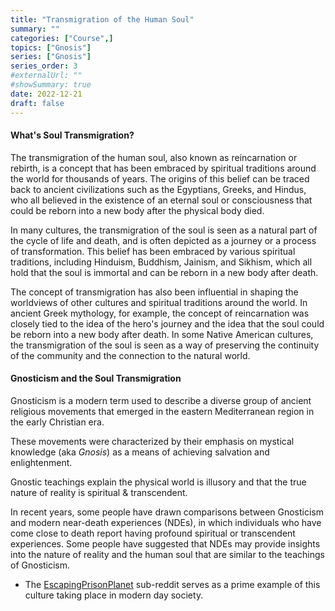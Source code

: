 ```yaml
---
title: "Transmigration of the Human Soul"
summary: ""
categories: ["Course",]
topics: ["Gnosis"]
series: ["Gnosis"]
series_order: 3
#externalUrl: ""
#showSummary: true
date: 2022-12-21
draft: false
---
```


#### What's Soul Transmigration? 
The transmigration of the human soul, also known as reincarnation or rebirth, is a concept that has been embraced by spiritual traditions around the world for thousands of years. The origins of this belief can be traced back to ancient civilizations such as the Egyptians, Greeks, and Hindus, who all believed in the existence of an eternal soul or consciousness that could be reborn into a new body after the physical body died.

In many cultures, the transmigration of the soul is seen as a natural part of the cycle of life and death, and is often depicted as a journey or a process of transformation. This belief has been embraced by various spiritual traditions, including Hinduism, Buddhism, Jainism, and Sikhism, which all hold that the soul is immortal and can be reborn in a new body after death.

The concept of transmigration has also been influential in shaping the worldviews of other cultures and spiritual traditions around the world. In ancient Greek mythology, for example, the concept of reincarnation was closely tied to the idea of the hero's journey and the idea that the soul could be reborn into a new body after death. In some Native American cultures, the transmigration of the soul is seen as a way of preserving the continuity of the community and the connection to the natural world.

#### Gnosticism and the Soul Transmigration 
Gnosticism is a modern term used to describe a diverse group of ancient religious movements that emerged in the eastern Mediterranean region in the early Christian era. 

These movements were characterized by their emphasis on mystical knowledge (aka _Gnosis_) as a means of achieving salvation and enlightenment.

Gnostic teachings explain the physical world is illusory and that the true nature of reality is spiritual & transcendent.

In recent years, some people have drawn comparisons between Gnosticism and modern near-death experiences (NDEs), in which individuals who have come close to death report having profound spiritual or transcendent experiences. Some people have suggested that NDEs may provide insights into the nature of reality and the human soul that are similar to the teachings of Gnosticism.

* The [EscapingPrisonPlanet](https://www.reddit.com/r/escapingprisonplanet/) sub-reddit serves as a prime example of this culture taking place in modern day society.